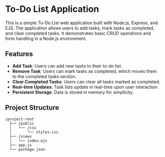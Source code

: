 # To-Do List Application

This is a simple To-Do List web application built with Node.js, Express, and EJS. The application allows users to add tasks, mark tasks as completed, and clear completed tasks. It demonstrates basic CRUD operations and form handling in a Node.js environment.

## Features

- **Add Task**: Users can add new tasks to their to-do list.
- **Remove Task**: Users can mark tasks as completed, which moves them to the completed tasks section.
- **Clear Completed Tasks**: Users can clear all tasks marked as completed.
- **Real-time Updates**: Task lists update in real-time upon user interaction.
- **Persistent Storage**: Data is stored in memory for simplicity.

## Project Structure

```plaintext
/project-root
  ├── /public
  │   └── /css
  │       └── styles.css
  ├── /views
  │   └── index.ejs
  ├── app.js
  └── package.json

